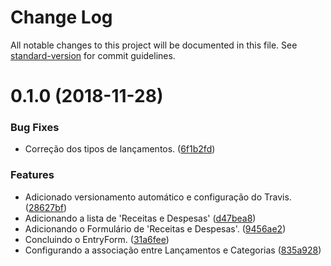 # Change Log

All notable changes to this project will be documented in this file. See [standard-version](https://github.com/conventional-changelog/standard-version) for commit guidelines.

<a name="0.1.0"></a>
# 0.1.0 (2018-11-28)


### Bug Fixes

* Correção dos tipos de lançamentos. ([6f1b2fd](https://github.com/danielso2007/angula7-estudo-master-detail/commit/6f1b2fd))


### Features

* Adicionado versionamento automático e configuração do Travis. ([28627bf](https://github.com/danielso2007/angula7-estudo-master-detail/commit/28627bf))
* Adicionando a lista de 'Receitas e Despesas' ([d47bea8](https://github.com/danielso2007/angula7-estudo-master-detail/commit/d47bea8))
* Adicionando o Formulário de 'Receitas e Despesas'. ([9456ae2](https://github.com/danielso2007/angula7-estudo-master-detail/commit/9456ae2))
* Concluindo o EntryForm. ([31a6fee](https://github.com/danielso2007/angula7-estudo-master-detail/commit/31a6fee))
* Configurando a associação entre Lançamentos e Categorias ([835a928](https://github.com/danielso2007/angula7-estudo-master-detail/commit/835a928))
